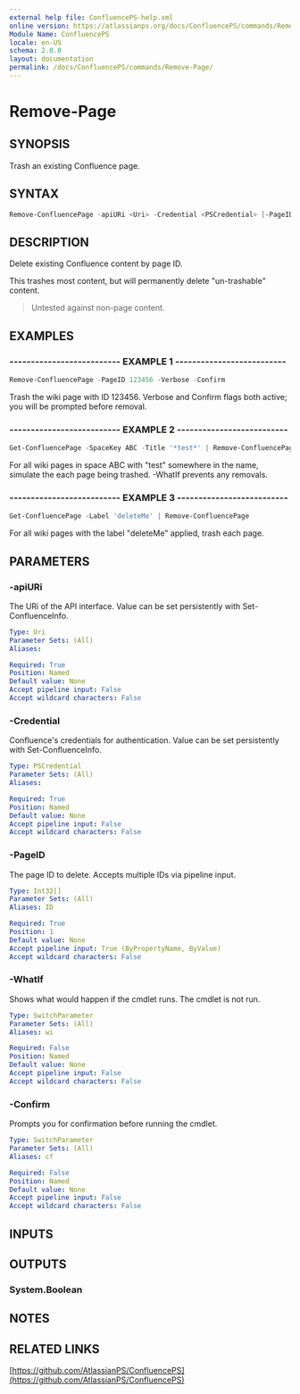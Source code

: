 ```yaml
---
external help file: ConfluencePS-help.xml
online version: https://atlassianps.org/docs/ConfluencePS/commands/Remove-Page/
Module Name: ConfluencePS
locale: en-US
schema: 2.0.0
layout: documentation
permalink: /docs/ConfluencePS/commands/Remove-Page/
---
```

# Remove-Page

## SYNOPSIS

Trash an existing Confluence page.

## SYNTAX

```powershell
Remove-ConfluencePage -apiURi <Uri> -Credential <PSCredential> [-PageID] <Int32[]> [-WhatIf] [-Confirm]
```

## DESCRIPTION

Delete existing Confluence content by page ID.

This trashes most content, but will permanently delete "un-trashable" content.

> Untested against non-page content.

## EXAMPLES

### -------------------------- EXAMPLE 1 --------------------------

```powershell
Remove-ConfluencePage -PageID 123456 -Verbose -Confirm
```

Trash the wiki page with ID 123456.
Verbose and Confirm flags both active; you will be prompted before removal.

### -------------------------- EXAMPLE 2 --------------------------

```powershell
Get-ConfluencePage -SpaceKey ABC -Title '*test*' | Remove-ConfluencePage -WhatIf
```

For all wiki pages in space ABC with "test" somewhere in the name,
simulate the each page being trashed. -WhatIf prevents any removals.

### -------------------------- EXAMPLE 3 --------------------------

```powershell
Get-ConfluencePage -Label 'deleteMe' | Remove-ConfluencePage
```

For all wiki pages with the label "deleteMe" applied, trash each page.

## PARAMETERS

### -apiURi

The URi of the API interface.
Value can be set persistently with Set-ConfluenceInfo.

```yaml
Type: Uri
Parameter Sets: (All)
Aliases:

Required: True
Position: Named
Default value: None
Accept pipeline input: False
Accept wildcard characters: False
```

### -Credential

Confluence's credentials for authentication.
Value can be set persistently with Set-ConfluenceInfo.

```yaml
Type: PSCredential
Parameter Sets: (All)
Aliases:

Required: True
Position: Named
Default value: None
Accept pipeline input: False
Accept wildcard characters: False
```

### -PageID

The page ID to delete.
Accepts multiple IDs via pipeline input.

```yaml
Type: Int32[]
Parameter Sets: (All)
Aliases: ID

Required: True
Position: 1
Default value: None
Accept pipeline input: True (ByPropertyName, ByValue)
Accept wildcard characters: False
```

### -WhatIf

Shows what would happen if the cmdlet runs.
The cmdlet is not run.

```yaml
Type: SwitchParameter
Parameter Sets: (All)
Aliases: wi

Required: False
Position: Named
Default value: None
Accept pipeline input: False
Accept wildcard characters: False
```

### -Confirm

Prompts you for confirmation before running the cmdlet.

```yaml
Type: SwitchParameter
Parameter Sets: (All)
Aliases: cf

Required: False
Position: Named
Default value: None
Accept pipeline input: False
Accept wildcard characters: False
```

## INPUTS

## OUTPUTS

### System.Boolean

## NOTES

## RELATED LINKS

[https://github.com/AtlassianPS/ConfluencePS](https://github.com/AtlassianPS/ConfluencePS)
